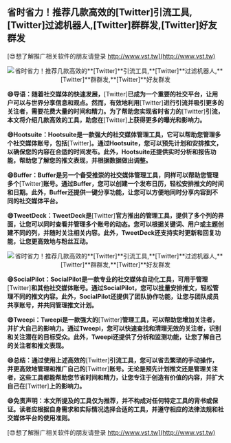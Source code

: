 ## **省时省力！推荐几款高效的**[Twitter]**引流工具,**[Twitter]**过滤机器人,**[Twitter]**群群发,**[Twitter]**好友群发**

[😍想了解推广相关软件的朋友请登录 http://www.vst.tw](http://www.vst.tw)

 <center><img src="https://vst.tw/MP4/tuiguang/png/6.png" alt="省时省力！推荐几款高效的**[Twitter]**引流工具,**[Twitter]**过滤机器人,**[Twitter]**群群发,**[Twitter]**好友群发"></center>

**😄导语：随着社交媒体的快速发展，**[Twitter]**已成为一个重要的社交平台，让用户可以与世界分享信息和观点。然而，有效地利用**[Twitter]**进行引流并吸引更多的关注者，需要花费大量的时间和精力。为了帮助您实现省时省力的**[Twitter]**引流，本文将介绍几款高效的工具，助您在**[Twitter]**上获得更多的曝光和影响力。**

**😄Hootsuite：Hootsuite是一款强大的社交媒体管理工具，它可以帮助您管理多个社交媒体账号，包括**[Twitter]**。通过Hootsuite，您可以预先计划和安排推文，以确保您的内容在合适的时间发布。此外，Hootsuite还提供实时分析和报告功能，帮助您了解您的推文表现，并根据数据做出调整。**

**😄Buffer：Buffer是另一个备受推崇的社交媒体管理工具，同样可以帮助您管理多个**[Twitter]**账号。通过Buffer，您可以创建一个发布日历，轻松安排推文的时间和日期。此外，Buffer还提供一键分享功能，让您可以方便地同时分享内容到不同的社交媒体平台。**

**😄TweetDeck：TweetDeck是**[Twitter]**官方推出的管理工具，提供了多个列的界面，让您可以同时查看并管理多个账号的动态。您可以根据关键词、用户或主题创建不同的列，并随时关注相关内容。此外，TweetDeck还支持实时更新和回复功能，让您更高效地与粉丝互动。**

 <center><img src="https://vst.tw/MP4/tuiguang/png/7.png" alt="省时省力！推荐几款高效的**[Twitter]**引流工具,**[Twitter]**过滤机器人,**[Twitter]**群群发,**[Twitter]**好友群发"></center>

**😄SocialPilot：SocialPilot是一款专业的社交媒体自动化工具，可用于管理**[Twitter]**和其他社交媒体账号。通过SocialPilot，您可以批量安排推文，轻松管理不同的推文内容。此外，SocialPilot还提供了团队协作功能，让您与团队成员共享账号，并共同管理推文计划。**

**😄Tweepi：Tweepi是一款强大的**[Twitter]**管理工具，可以帮助您增加关注者，并扩大自己的影响力。通过Tweepi，您可以快速查找和清理无效的关注者，识别和关注潜在的目标受众。此外，Tweepi还提供了分析和监测功能，让您了解自己的关注者和推文表现。**

**😄总结：通过使用上述高效的**[Twitter]**引流工具，您可以省去繁琐的手动操作，并更高效地管理和推广自己的**[Twitter]**账号。无论是预先计划推文还是管理关注者，这些工具都能帮助您节省时间和精力，让您专注于创造有价值的内容，并扩大自己在**[Twitter]**上的影响力。**

**😄免责声明：本文所提及的工具仅为推荐，并不构成对任何特定工具的背书或保证。读者应根据自身需求和实际情况选择合适的工具，并遵守相应的法律法规和社交媒体平台的使用准则。**

[😍想了解推广相关软件的朋友请登录 http://www.vst.tw](http://www.vst.tw)



